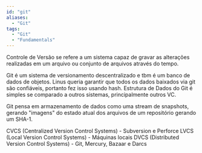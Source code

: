 ```yaml
---
id: "git"
aliases:
  - "Git"
tags:
  - "Git"
  - "Fundamentals"
---
```


Controle de Versão se refere a um sistema capaz de gravar as alterações realizadas em um arquivo ou conjunto
de arquivos através do tempo.

Git é um sistema de versionamento descentralizado e tbm é um banco de dados de objetos.
Linus queria garantir que todos os dados baixados via git são confiáveis, portanto fez isso usando hash.
Estrutura de Dados do Git é simples se comparado a outros sistemas, principalmente outros VC.

Git pensa em armazenamento de dados como uma stream de snapshots, gerando "imagens" do estado
atual dos arquivos de um repositório gerando um SHA-1.

CVCS (Centralized Version Control Systems) - Subversion e Perforce
LVCS (Local Version Control Systems) - Máquinas locais
DVCS (Distributed Version Control Systems) - Git, Mercury, Bazaar e Darcs
